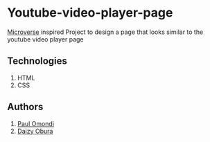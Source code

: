# Youtube-video-player-page
[Microverse](https://www.microverse.org/) inspired Project to design a page that looks similar to the youtube video player page

## Technologies
1. HTML
2. CSS

## Authors
1. [Paul Omondi](https://github.com/paulo-techie)
2. [Daizy Obura](https://github.com/dxania)